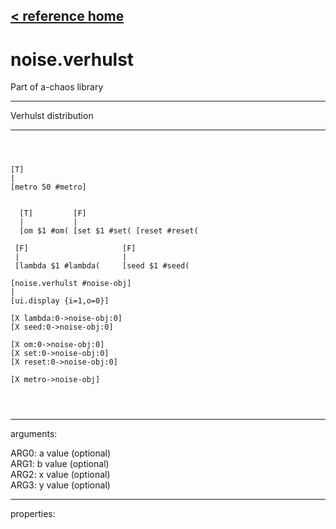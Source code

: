 [< reference home](index.html)
---

# noise.verhulst


Part of a-chaos library

---

Verhulst distribution
<br>


---


```



[T]
|
[metro 50 #metro]


  [T]         [F]
  |           |
  [om $1 #om( [set $1 #set( [reset #reset(

 [F]                     [F]
 |                       |
 [lambda $1 #lambda(     [seed $1 #seed(    

[noise.verhulst #noise-obj]
|
[ui.display {i=1,o=0}]

[X lambda:0->noise-obj:0]  
[X seed:0->noise-obj:0] 

[X om:0->noise-obj:0]
[X set:0->noise-obj:0]
[X reset:0->noise-obj:0]

[X metro->noise-obj]


            
```

---
arguments:

ARG0: a value (optional)<br>
ARG1: b value (optional)<br>
ARG2: x value (optional)<br>
ARG3: y value (optional)<br>

---
properties:


